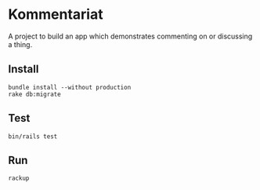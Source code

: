 # Kommentariat

A project to build an app which demonstrates commenting on or discussing a thing. 

## Install

```
bundle install --without production
rake db:migrate
```

## Test

`bin/rails test`

## Run

`rackup`

